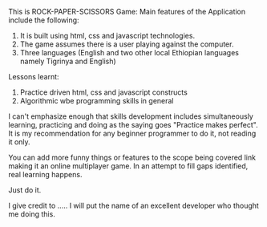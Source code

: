 This is ROCK-PAPER-SCISSORS Game:
Main features of the Application include the following:
1) It is built using html, css and javascript technologies.
2) The game assumes there is a user playing against the computer.
3) Three languages (English and two other local Ethiopian languages namely Tigrinya and English)

Lessons learnt:
1) Practice driven html, css and javascript constructs
2) Algorithmic wbe programming skills in general

I can't emphasize enough that skills development includes simultaneously learning, practicing and doing 
as the saying goes "Practice makes perfect". It is my recommendation for any 
beginner programmer to do it, not reading it only.

You can add more funny things or features to the scope being covered link making it an online multiplayer game.
In an attempt to fill gaps identified, real learning happens.

Just do it.

I give credit to ..... I will put the name of an excellent developer who thought me doing this.

